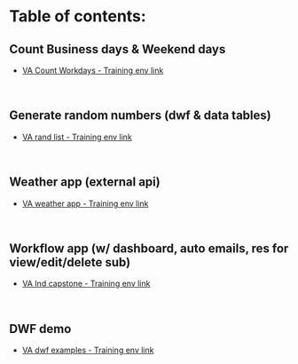 # Table of contents:


## Count Business days & Weekend days
* [VA Count Workdays - Training env link](https://training.unqork.io/#/form/6355d50ee0df8d21f333fd35/edit)

<br>

## Generate random numbers (dwf & data tables)
* [VA rand list - Training env link](https://training.unqork.io/workspaces/5ec846299cc11b020f495f2c/applications/63651302830d3cfcffd16c1b/modules)

<br>

## Weather app (external api)
* [VA weather app - Training env link](https://training.unqork.io/workspaces/5ec846299cc11b020f495f2c/applications/6362a6fd59dcfd91654e0d85/modules)

<br>

## Workflow app (w/ dashboard, auto emails, res for view/edit/delete sub)
* [VA Ind capstone - Training env link](https://training.unqork.io/workspaces/5ec846299cc11b020f495f2c/applications/63485e580257423d7884677b/modules)

<br>

## DWF demo
* [VA dwf examples - Training env link](https://training.unqork.io/workspaces/5ec846299cc11b020f495f2c/applications/6357e0630e96c0f87b716aeb/modules)
